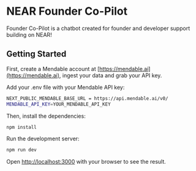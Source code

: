 # NEAR Founder Co-Pilot

Founder Co-Pilot is a chatbot created for founder and developer support building on NEAR!

## Getting Started

First, create a Mendable account at [https://mendable.ai](https://mendable.ai), ingest your data and grab your API key.

Add your .env file with your Mendable API key:

```bash
NEXT_PUBLIC_MENDABLE_BASE_URL = https://api.mendable.ai/v0/
MENDABLE_API_KEY=YOUR_MENDABLE_API_KEY
```

Then, install the dependencies:

```bash
npm install
```

Run the development server:

```bash
npm run dev
```

Open [http://localhost:3000](http://localhost:3000) with your browser to see the result.
